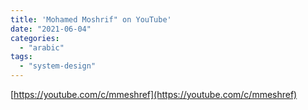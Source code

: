 ```yaml
---
title: 'Mohamed Moshrif" on YouTube'
date: "2021-06-04"
categories:
  - "arabic"
tags:
  - "system-design"
---
```


[https://youtube.com/c/mmeshref](https://youtube.com/c/mmeshref)
